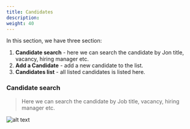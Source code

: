 ```yaml
---
title: Candidates
description: 
weight: 40
---
```




In this section, we have three section:
1. **Candidate search** - here we can search the candidate by Jon title, vacancy, hiring manager etc.
2. **Add a Candidate** - add a new candidate to the list.
3. **Candidates list** - all listed candidates is listed here.


### Candidate search

> Here we can search the candidate by Job title, vacancy, hiring manager etc.

![alt text](/SearchCandidate.png "Search Candidate")